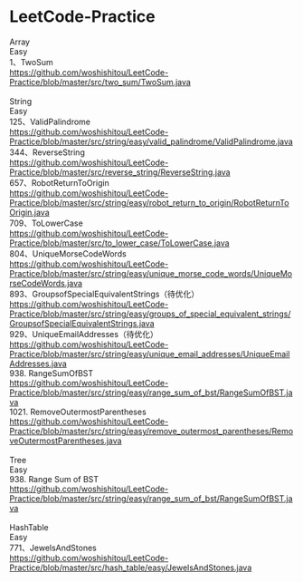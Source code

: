 # LeetCode-Practice

Array<br>
Easy<br>
1、TwoSum<br>
https://github.com/woshishitou/LeetCode-Practice/blob/master/src/two_sum/TwoSum.java<br>
<br>
String<br>
Easy<br>
125、ValidPalindrome<br>
https://github.com/woshishitou/LeetCode-Practice/blob/master/src/string/easy/valid_palindrome/ValidPalindrome.java<br>
344、ReverseString<br>
https://github.com/woshishitou/LeetCode-Practice/blob/master/src/reverse_string/ReverseString.java<br>
657、RobotReturnToOrigin<br>
https://github.com/woshishitou/LeetCode-Practice/blob/master/src/string/easy/robot_return_to_origin/RobotReturnToOrigin.java<br>
709、ToLowerCase<br>
https://github.com/woshishitou/LeetCode-Practice/blob/master/src/to_lower_case/ToLowerCase.java<br>
804、UniqueMorseCodeWords<br>
https://github.com/woshishitou/LeetCode-Practice/blob/master/src/string/easy/unique_morse_code_words/UniqueMorseCodeWords.java<br>
893、GroupsofSpecialEquivalentStrings（待优化）<br>
https://github.com/woshishitou/LeetCode-Practice/blob/master/src/string/easy/groups_of_special_equivalent_strings/GroupsofSpecialEquivalentStrings.java<br>
929、UniqueEmailAddresses（待优化）<br>
https://github.com/woshishitou/LeetCode-Practice/blob/master/src/string/easy/unique_email_addresses/UniqueEmailAddresses.java<br>
938. RangeSumOfBST<br>
https://github.com/woshishitou/LeetCode-Practice/blob/master/src/string/easy/range_sum_of_bst/RangeSumOfBST.java<br>
1021. RemoveOutermostParentheses<br>
https://github.com/woshishitou/LeetCode-Practice/blob/master/src/string/easy/remove_outermost_parentheses/RemoveOutermostParentheses.java<br>
<br>
Tree<br>
Easy<br>
938. Range Sum of BST<br>
https://github.com/woshishitou/LeetCode-Practice/blob/master/src/string/easy/range_sum_of_bst/RangeSumOfBST.java<br>
<br>
HashTable<br>
Easy<br>
771、JewelsAndStones<br>
https://github.com/woshishitou/LeetCode-Practice/blob/master/src/hash_table/easy/JewelsAndStones.java<br>









